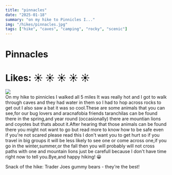 ```yaml
---
title: "pinnacles"
date: "2025-01-18"
summary: "on my hike to Pinnicles I..."
img: "/hikes/pinnacles.jpg"
tags: ["hike", "caves", "camping", "rocky", "scenic"]
---
```


# Pinnacles
# Likes: :sunny: :sunny: :sunny: :sunny: :sunny:

<img src="/hikes/pinnacles.jpg" className="m-auto w-max-[640px] my-[16px]"/>

<div className="text-justify mb-[24px]">
On my hike to pinnicles I walked all 5 miles It was really hot and I got to walk through caves and they had water in them so I had to hop across rocks to get out I also saw a bat it was so cool.These are some animals that you can see,for our bug lovers and aracnafobia friends taranchilas can be found there in the spring,and year round (occasionally) there are mountian lions and coyotes but thats about it.After hearing that those animals can be found there you might not want to go but read more to know how to be safe even if you're not scared please read this I don't want you to get hurt so if you travel in big groups it will be less likely to see one or come across one,if you go in the winter,summer,or the fall then you will probably will not cross paths with one and mountain lions just be carefull because I don't have time right now to tell you.Bye,and happy hiking! &#128512; 

Snack of the hike: Trader Joes gummy bears - they're the best!
</div>
